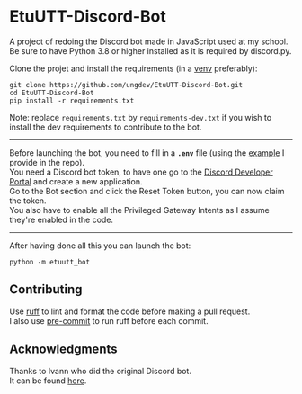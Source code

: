 # EtuUTT-Discord-Bot

A project of redoing the Discord bot made in JavaScript used at my school.  
Be sure to have Python 3.8 or higher installed as it is required by discord.py.

Clone the projet and install the requirements (in a
[venv](https://docs.python.org/library/venv.html) preferably):

```
git clone https://github.com/ungdev/EtuUTT-Discord-Bot.git
cd EtuUTT-Discord-Bot
pip install -r requirements.txt
```

Note: replace `requirements.txt` by `requirements-dev.txt` if you wish to install the dev
requirements to contribute to the bot.

---
Before launching the bot, you need to fill in a **`.env`** file (using
the [example](https://github.com/ungdev/EtuUTT-Discord-Bot/blob/main/.env.example)
I provide in the repo).  
You need a Discord bot token, to have one go to
the [Discord Developer Portal](https://discord.com/developers) and create a new
application.  
Go to the Bot section and click the Reset Token button, you can now claim the token.  
You also have to enable all the Privileged Gateway Intents as I assume they're enabled in the code.

---
After having done all this you can launch the bot:

```
python -m etuutt_bot
```

## Contributing

Use [ruff](https://github.com/astral-sh/ruff) to lint and format the code before making a pull request.  
I also use [pre-commit](https://github.com/pre-commit/pre-commit) to run ruff before each commit.

## Acknowledgments

Thanks to Ivann who did the original Discord bot.  
It can be found [here](https://github.com/ungdev/discord_bot_firewall).
